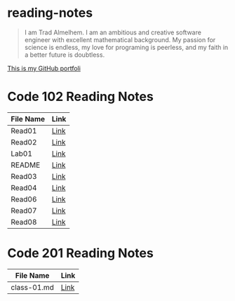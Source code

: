 # reading-notes

> I am Trad Almelhem. I am an ambitious and creative software engineer with excellent
mathematical background. My passion for science is endless, my love for
programing is peerless, and my faith in a better future is doubtless.

 

[This is my GitHub portfoli](https://github.com/tradalhariri)

# Code 102 Reading Notes

| File Name   | Link                     |
| ----------- | -----------              |
| Read01      | [Link](read01.md)        |
| Read02      | [Link](read02.md)        |
| Lab01       | [Link](lab01.md)         |
| README      | [Link](README.md)        |
| Read03      | [Link](read03.md)        |
| Read04      | [Link](read04.md)        |
| Read06      | [Link](read06.md)        |
| Read07      | [Link](read07.md)        |
| Read08      | [Link](read08.md)        |



# Code 201 Reading Notes

| File Name   | Link                  |
| ----------- | -----------           |
| class-01.md | [Link](class-01.md)   |


